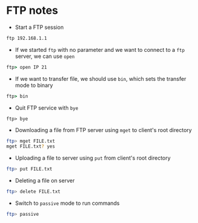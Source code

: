 # FTP notes

* Start a FTP session
```cmd
ftp 192.168.1.1
```

* If we started `ftp` with no parameter and we want to connect to a `ftp` server, we can use `open`
```cmd
ftp> open IP 21
```

* If we want to transfer file, we should use `bin`, which sets the transfer mode to binary
```cmd
ftp> bin
```

* Quit FTP service with `bye`
```
ftp> bye
```

* Downloading a file from FTP server using `mget` to client's root directory
```bash
ftp> mget FILE.txt
mget FILE.txt? yes
```

* Uploading a file to server using `put` from client's root directory
```bash
ftp> put FILE.txt
```

* Deleting a file on server
```bash
ftp> delete FILE.txt
```

* Switch to `passive` mode to run commands
```bash
ftp> passive
```

